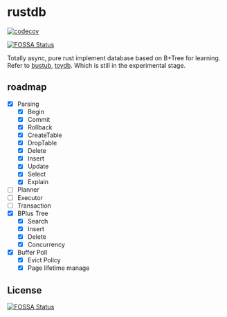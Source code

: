 # rustdb
[![codecov](https://codecov.io/gh/syaojun/rustdb/branch/main/graph/badge.svg?token=vjEoxIUG6C)](https://codecov.io/gh/syaojun/rustdb)

[![FOSSA Status](https://app.fossa.com/api/projects/git%2Bgithub.com%2Fmisssonder%2Frustdb.svg?type=shield&issueType=license)](https://app.fossa.com/projects/git%2Bgithub.com%2Fmisssonder%2Frustdb?ref=badge_shield&issueType=license)

Totally async, pure rust implement database based on B+Tree for learning. Refer to [bustub](https://github.com/cmu-db/bustub), [toydb](https://github.com/erikgrinaker/toydb). Which is still in the experimental stage.
## roadmap
- [x] Parsing
  - [x] Begin
  - [x] Commit
  - [x] Rollback
  - [x] CreateTable
  - [x] DropTable
  - [x] Delete
  - [x] Insert
  - [x] Update
  - [x] Select
  - [x] Explain
- [ ] Planner
- [ ] Executor
- [ ] Transaction
- [X] BPlus Tree
  - [x] Search
  - [x] Insert
  - [x] Delete
  - [X] Concurrency
- [x] Buffer Poll
  - [x] Evict Policy 
  - [x] Page lifetime manage 
## License
[![FOSSA Status](https://app.fossa.com/api/projects/git%2Bgithub.com%2Fmisssonder%2Frustdb.svg?type=large&issueType=license)](https://app.fossa.com/projects/git%2Bgithub.com%2Fmisssonder%2Frustdb?ref=badge_large&issueType=license)